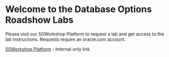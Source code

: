 # Welcome to the Database Options Roadshow Labs

Please visit our SSWorkshop Platform to request a lab and get access to the lab instructions.  Requests require an oracle.com account.

[SSWorkshop Platform](http://bit.ly/ssworkshoporacle) - Internal only link



